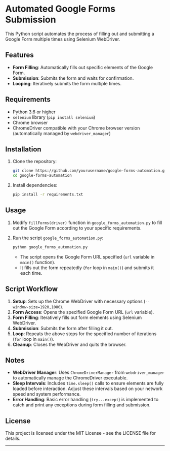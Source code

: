 
# Automated Google Forms Submission

This Python script automates the process of filling out and submitting a Google Form multiple times using Selenium WebDriver.

## Features

- **Form Filling**: Automatically fills out specific elements of the Google Form.
- **Submission**: Submits the form and waits for confirmation.
- **Looping**: Iteratively submits the form multiple times.

## Requirements

- Python 3.6 or higher
- `selenium` library (`pip install selenium`)
- Chrome browser
- ChromeDriver compatible with your Chrome browser version (automatically managed by `webdriver_manager`)

## Installation

1. Clone the repository:
   ```bash
   git clone https://github.com/yourusername/google-forms-automation.git
   cd google-forms-automation
   ```

2. Install dependencies:
   ```bash
   pip install -r requirements.txt
   ```

## Usage

1. Modify `fillForms(driver)` function in `google_forms_automation.py` to fill out the Google Form according to your specific requirements.

2. Run the script `google_forms_automation.py`:

   ```bash
   python google_forms_automation.py
   ```

   - The script opens the Google Form URL specified (`url` variable in `main()` function).
   - It fills out the form repeatedly (`for` loop in `main()`) and submits it each time.

## Script Workflow

1. **Setup**: Sets up the Chrome WebDriver with necessary options (`--window-size=1920,1080`).
2. **Form Access**: Opens the specified Google Form URL (`url` variable).
3. **Form Filling**: Iteratively fills out form elements using Selenium WebDriver.
4. **Submission**: Submits the form after filling it out.
5. **Loop**: Repeats the above steps for the specified number of iterations (`for` loop in `main()`).
6. **Cleanup**: Closes the WebDriver and quits the browser.

## Notes

- **WebDriver Manager**: Uses `ChromeDriverManager` from `webdriver_manager` to automatically manage the ChromeDriver executable.
- **Sleep Intervals**: Includes `time.sleep()` calls to ensure elements are fully loaded before interaction. Adjust these intervals based on your network speed and system performance.
- **Error Handling**: Basic error handling (`try...except`) is implemented to catch and print any exceptions during form filling and submission.

## License

This project is licensed under the MIT License - see the LICENSE file for details.

---

